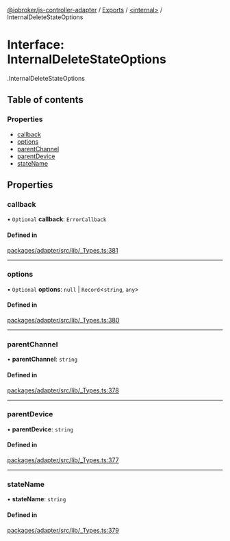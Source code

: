 [@iobroker/js-controller-adapter](../README.md) / [Exports](../modules.md) / [<internal\>](../modules/internal_.md) / InternalDeleteStateOptions

# Interface: InternalDeleteStateOptions

[<internal>](../modules/internal_.md).InternalDeleteStateOptions

## Table of contents

### Properties

- [callback](internal_.InternalDeleteStateOptions.md#callback)
- [options](internal_.InternalDeleteStateOptions.md#options)
- [parentChannel](internal_.InternalDeleteStateOptions.md#parentchannel)
- [parentDevice](internal_.InternalDeleteStateOptions.md#parentdevice)
- [stateName](internal_.InternalDeleteStateOptions.md#statename)

## Properties

### callback

• `Optional` **callback**: `ErrorCallback`

#### Defined in

[packages/adapter/src/lib/_Types.ts:381](https://github.com/ioBroker/ioBroker.js-controller/blob/deec19ee/packages/adapter/src/lib/_Types.ts#L381)

___

### options

• `Optional` **options**: ``null`` \| `Record`<`string`, `any`\>

#### Defined in

[packages/adapter/src/lib/_Types.ts:380](https://github.com/ioBroker/ioBroker.js-controller/blob/deec19ee/packages/adapter/src/lib/_Types.ts#L380)

___

### parentChannel

• **parentChannel**: `string`

#### Defined in

[packages/adapter/src/lib/_Types.ts:378](https://github.com/ioBroker/ioBroker.js-controller/blob/deec19ee/packages/adapter/src/lib/_Types.ts#L378)

___

### parentDevice

• **parentDevice**: `string`

#### Defined in

[packages/adapter/src/lib/_Types.ts:377](https://github.com/ioBroker/ioBroker.js-controller/blob/deec19ee/packages/adapter/src/lib/_Types.ts#L377)

___

### stateName

• **stateName**: `string`

#### Defined in

[packages/adapter/src/lib/_Types.ts:379](https://github.com/ioBroker/ioBroker.js-controller/blob/deec19ee/packages/adapter/src/lib/_Types.ts#L379)
